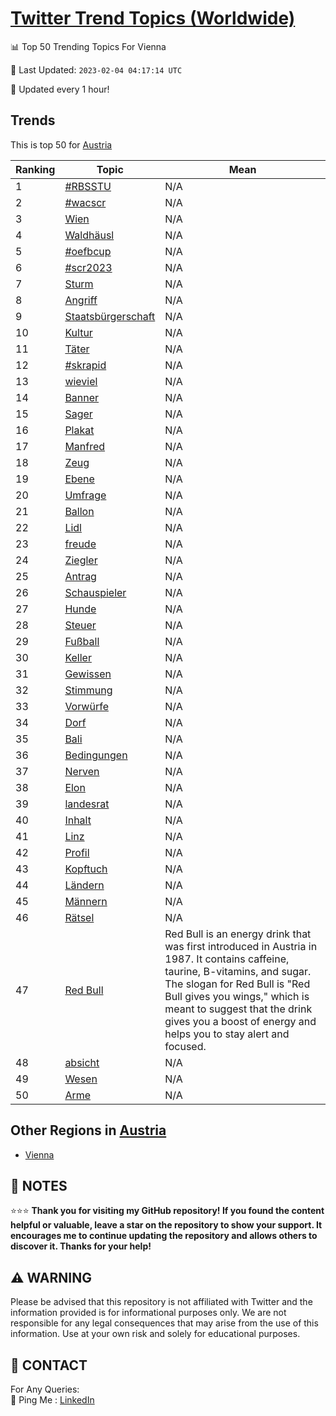[Twitter Trend Topics (Worldwide)](https://github.com/ErcinDedeoglu/Twitter-Trend-Topics)
==========


📊 Top 50 Trending Topics For Vienna

📆 Last Updated: `2023-02-04 04:17:14 UTC`

🔧 Updated every 1 hour!


## Trends

This is top 50 for [Austria](</Austria>)

| Ranking | Topic | Mean |
| ------- | ------------ | ------------ |
| 1 | [#RBSSTU](http://twitter.com/search?q=%23RBSSTU) | N/A |
| 2 | [#wacscr](http://twitter.com/search?q=%23wacscr) | N/A |
| 3 | [Wien](http://twitter.com/search?q=Wien) | N/A |
| 4 | [Waldhäusl](http://twitter.com/search?q=Waldh%c3%a4usl) | N/A |
| 5 | [#oefbcup](http://twitter.com/search?q=%23oefbcup) | N/A |
| 6 | [#scr2023](http://twitter.com/search?q=%23scr2023) | N/A |
| 7 | [Sturm](http://twitter.com/search?q=Sturm) | N/A |
| 8 | [Angriff](http://twitter.com/search?q=Angriff) | N/A |
| 9 | [Staatsbürgerschaft](http://twitter.com/search?q=Staatsb%c3%bcrgerschaft) | N/A |
| 10 | [Kultur](http://twitter.com/search?q=Kultur) | N/A |
| 11 | [Täter](http://twitter.com/search?q=T%c3%a4ter) | N/A |
| 12 | [#skrapid](http://twitter.com/search?q=%23skrapid) | N/A |
| 13 | [wieviel](http://twitter.com/search?q=wieviel) | N/A |
| 14 | [Banner](http://twitter.com/search?q=Banner) | N/A |
| 15 | [Sager](http://twitter.com/search?q=Sager) | N/A |
| 16 | [Plakat](http://twitter.com/search?q=Plakat) | N/A |
| 17 | [Manfred](http://twitter.com/search?q=Manfred) | N/A |
| 18 | [Zeug](http://twitter.com/search?q=Zeug) | N/A |
| 19 | [Ebene](http://twitter.com/search?q=Ebene) | N/A |
| 20 | [Umfrage](http://twitter.com/search?q=Umfrage) | N/A |
| 21 | [Ballon](http://twitter.com/search?q=Ballon) | N/A |
| 22 | [Lidl](http://twitter.com/search?q=Lidl) | N/A |
| 23 | [freude](http://twitter.com/search?q=freude) | N/A |
| 24 | [Ziegler](http://twitter.com/search?q=Ziegler) | N/A |
| 25 | [Antrag](http://twitter.com/search?q=Antrag) | N/A |
| 26 | [Schauspieler](http://twitter.com/search?q=Schauspieler) | N/A |
| 27 | [Hunde](http://twitter.com/search?q=Hunde) | N/A |
| 28 | [Steuer](http://twitter.com/search?q=Steuer) | N/A |
| 29 | [Fußball](http://twitter.com/search?q=Fu%c3%9fball) | N/A |
| 30 | [Keller](http://twitter.com/search?q=Keller) | N/A |
| 31 | [Gewissen](http://twitter.com/search?q=Gewissen) | N/A |
| 32 | [Stimmung](http://twitter.com/search?q=Stimmung) | N/A |
| 33 | [Vorwürfe](http://twitter.com/search?q=Vorw%c3%bcrfe) | N/A |
| 34 | [Dorf](http://twitter.com/search?q=Dorf) | N/A |
| 35 | [Bali](http://twitter.com/search?q=Bali) | N/A |
| 36 | [Bedingungen](http://twitter.com/search?q=Bedingungen) | N/A |
| 37 | [Nerven](http://twitter.com/search?q=Nerven) | N/A |
| 38 | [Elon](http://twitter.com/search?q=Elon) | N/A |
| 39 | [landesrat](http://twitter.com/search?q=landesrat) | N/A |
| 40 | [Inhalt](http://twitter.com/search?q=Inhalt) | N/A |
| 41 | [Linz](http://twitter.com/search?q=Linz) | N/A |
| 42 | [Profil](http://twitter.com/search?q=Profil) | N/A |
| 43 | [Kopftuch](http://twitter.com/search?q=Kopftuch) | N/A |
| 44 | [Ländern](http://twitter.com/search?q=L%c3%a4ndern) | N/A |
| 45 | [Männern](http://twitter.com/search?q=M%c3%a4nnern) | N/A |
| 46 | [Rätsel](http://twitter.com/search?q=R%c3%a4tsel) | N/A |
| 47 | [Red Bull](http://twitter.com/search?q=Red+Bull) | Red Bull is an energy drink that was first introduced in Austria in 1987. It contains caffeine, taurine, B-vitamins, and sugar. The slogan for Red Bull is "Red Bull gives you wings," which is meant to suggest that the drink gives you a boost of energy and helps you to stay alert and focused. |
| 48 | [absicht](http://twitter.com/search?q=absicht) | N/A |
| 49 | [Wesen](http://twitter.com/search?q=Wesen) | N/A |
| 50 | [Arme](http://twitter.com/search?q=Arme) | N/A |



## Other Regions in [Austria](</Austria>)

* [Vienna](</Austria/Vienna.md>)



## 📝 NOTES

⭐⭐⭐ **Thank you for visiting my GitHub repository! If you found the content helpful or valuable, leave a star on the repository to show your support. It encourages me to continue updating the repository and allows others to discover it. Thanks for your help!**


## ⚠️ WARNING

Please be advised that this repository is not affiliated with Twitter and the information provided is for informational purposes only. We are not responsible for any legal consequences that may arise from the use of this information. Use at your own risk and solely for educational purposes.


## 📨 CONTACT

 For Any Queries:  
            🏓 Ping Me : [LinkedIn](https://www.linkedin.com/in/ercindedeoglu/)
